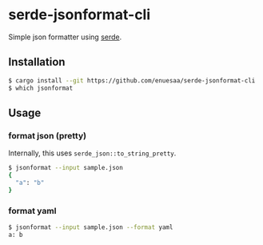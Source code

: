 # serde-jsonformat-cli
Simple json formatter using [serde](https://github.com/serde-rs/serde).

## Installation
~~~sh
$ cargo install --git https://github.com/enuesaa/serde-jsonformat-cli
$ which jsonformat
~~~

## Usage
### format json (pretty)
Internally, this uses `serde_json::to_string_pretty`.
~~~sh
$ jsonformat --input sample.json
{
  "a": "b"
}
~~~

### format yaml
~~~sh
$ jsonformat --input sample.json --format yaml
a: b
~~~
